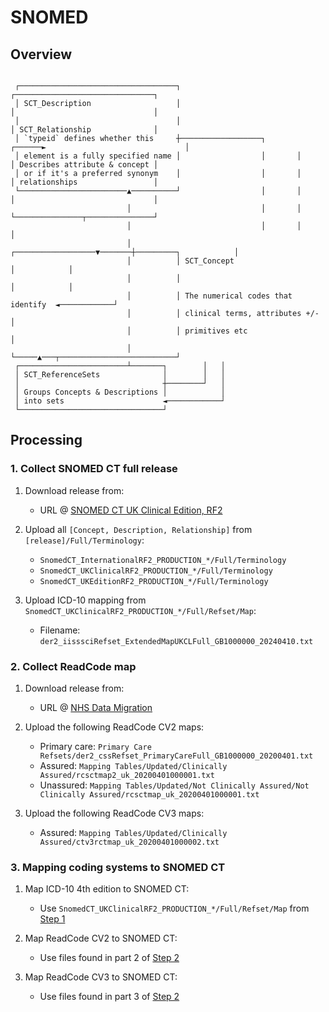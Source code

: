 # SNOMED

## Overview

```text

 ┌───────────────────────────────────┐                                 ┌───────────────────────────────┐
 │ SCT_Description                   │                                 │                               │
 │                                   │                                 │ SCT_Relationship              │
 │ `typeid` defines whether this     ┼──────────────────┐       ┌──────►                               │
 │ element is a fully specified name │                  │       │      │ Describes attribute & concept │
 │ or if it's a preferred synonym    │                  │       │      │ relationships                 │
 └────────────────────────▲──────────┘                  │       │      │                               │
                          │                             │       │      └───────────────┬───────────────┘
                          │                             │       │                      │
                          │          ┌──────────────────▼───────┼─────────┐            │
                          │          │ SCT_Concept                        │            │
                          │          │                                    │            │
                          │          │ The numerical codes that identify  ◄────────────┘
                          │          │ clinical terms, attributes +/-     │
                          │          │ primitives etc                     │
                          │          └─────▲───┬──────────────────────────┘
 ┌────────────────────────┴───────┐        │   │
 │ SCT_ReferenceSets              │        │   │
 │                                ┼────────┘   │
 │ Groups Concepts & Descriptions │            │
 │ into sets                      ◄────────────┘
 └────────────────────────────────┘

```

## Processing

### 1. Collect SNOMED CT full release

1. Download release from:
    - URL @ [SNOMED CT UK Clinical Edition, RF2](https://isd.digital.nhs.uk/trud/users/authenticated/group/0/pack/26/subpack/101/releases)

2. Upload all `[Concept, Description, Relationship]` from `[release]/Full/Terminology`:
    - `SnomedCT_InternationalRF2_PRODUCTION_*/Full/Terminology`
    - `SnomedCT_UKClinicalRF2_PRODUCTION_*/Full/Terminology`
    - `SnomedCT_UKEditionRF2_PRODUCTION_*/Full/Terminology`

3. Upload ICD-10 mapping from `SnomedCT_UKClinicalRF2_PRODUCTION_*/Full/Refset/Map`:
    - Filename: `der2_iisssciRefset_ExtendedMapUKCLFull_GB1000000_20240410.txt`

### 2. Collect ReadCode map

1. Download release from:
    - URL @ [NHS Data Migration](https://isd.digital.nhs.uk/trud/users/authenticated/filters/0/categories/9/items/9/releases)

2. Upload the following ReadCode CV2 maps:
    - Primary care: `Primary Care Refsets/der2_cssRefset_PrimaryCareFull_GB1000000_20200401.txt`
    - Assured: `Mapping Tables/Updated/Clinically Assured/rcsctmap2_uk_20200401000001.txt`
    - Unassured: `Mapping Tables/Updated/Not Clinically Assured/Not Clinically Assured/rcsctmap_uk_20200401000001.txt`

3. Upload the following ReadCode CV3 maps:
    - Assured: `Mapping Tables/Updated/Clinically Assured/ctv3rctmap_uk_20200401000002.txt`


### 3. Mapping coding systems to SNOMED CT

1. Map ICD-10 4th edition to SNOMED CT:
    - Use `SnomedCT_UKClinicalRF2_PRODUCTION_*/Full/Refset/Map` from [Step 1](#1-collect-snomed-ct-full-release)

2. Map ReadCode CV2 to SNOMED CT:
    - Use files found in part 2 of [Step 2](#2-collect-readcode-map)

3. Map ReadCode CV3 to SNOMED CT:
    - Use files found in part 3 of [Step 2](#2-collect-readcode-map)
